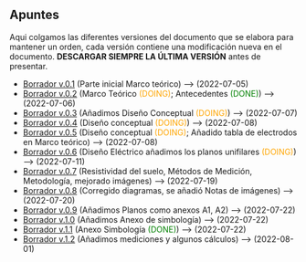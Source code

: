 ## Apuntes

Aqui colgamos las diferentes versiones del documento que se elabora para mantener un orden, cada versión contiene una modificación nueva en el documento. **DESCARGAR SIEMPRE LA ÚLTIMA VERSIÓN** antes de presentar.

- [Borrador v.0.1](https://drive.google.com/drive/folders/1zfUvbFW0Zo-JoMgEsrACB0G-qwHCpK54?usp=sharing) (Parte inicial Marco teórico) --> (2022-07-05)
- [Borrador v.0.2](https://drive.google.com/drive/folders/17ckoXObIpLjF9nrIA6GMpcVAbOc32XPH?usp=sharing) (Marco Teórico <span style="color:orange">(DOING)</span>; Antecedentes <span style="color:green">(DONE)</span>) --> (2022-07-06)
- [Borrador v.0.3](https://drive.google.com/drive/folders/16WkJgNSxNrI0AFowyKaYElJiiii51RX-?usp=sharing) (Añadimos Diseño Conceptual <span style="color:orange">(DOING)</span>) --> (2022-07-07)
- [Borrador v.0.4](https://drive.google.com/drive/folders/1dGKq-uf4me30CWJBjIuvUxefZwcU4e0V?usp=sharing) (Diseño conceptual <span style="color:orange">(DOING)</span>) --> (2022-07-08)
- [Borrador v.0.5](https://drive.google.com/drive/folders/1wY8celKRzMyTND_iPZmIK1YOG2WpX1nr?usp=sharing) (Diseño conceptual <span style="color:orange">(DOING)</span>; Añadido tabla de electrodos en Marco teórico) --> (2022-07-08)
- [Borrador v.0.6](https://drive.google.com/drive/folders/1GLJjtS3PtaZVMuiAD_D-vDDeDZi35dB6?usp=sharing) (Diseño Eléctrico añadimos los planos unifilares <span style="color:orange">(DOING)</span>) --> (2022-07-11)
- [Borrador v.0.7](https://drive.google.com/drive/folders/1YaID-CCwp6d10W2f7lXJPUVHVpx0w2u5?usp=sharing) (Resistividad del suelo, Métodos de Medición, Metodología, mejorado imágenes) --> (2022-07-19) 
- [Borrador v.0.8](https://drive.google.com/drive/folders/1gDoCSQEJBr1FHLUMTWdk4ERpzsJ87tBV?usp=sharing) (Corregido diagramas, se añadió Notas de imágenes) --> (2022-07-20)
- [Borrador v.0.9](https://drive.google.com/drive/folders/1gv1WV1yjNDIqp-ilBvGoUJTOYxNfezpK?usp=sharing) (Añadimos Planos como anexos A1, A2) --> (2022-07-22)
- [Borrador v.1.0](https://drive.google.com/drive/folders/1WD1olbIKMd1oUImSXvY8iF_pMxG1l1y5?usp=sharing) (Añadimos Anexo de simbología) --> (2022-07-22)
- [Borrador v.1.1](https://drive.google.com/drive/folders/1bhNTbWTEpvu_FBqsch7_8HyAxGZF2T1T?usp=sharing) (Anexo Simbología <span style="color:green">(DONE)</span>) --> (2022-07-22)
- [Borrador v.1.2](https://drive.google.com/drive/folders/1T4S8BqLoNGQbTfst5EHA_v6Uzfacd1_H?usp=sharing) (Añadimos mediciones y algunos cálculos) --> (2022-08-01)
